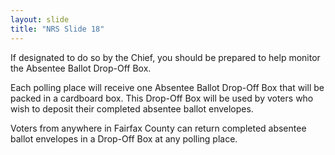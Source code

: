 ```yaml
---
layout: slide
title: "NRS Slide 18"
---
```


If designated to do so by the Chief, you should be prepared to help monitor the Absentee Ballot Drop-Off Box.

Each polling place will receive one Absentee Ballot Drop-Off Box that will be packed in a cardboard box. This Drop-Off Box will be used by voters who wish to deposit their completed absentee ballot envelopes.

Voters from anywhere in Fairfax County can return completed absentee ballot envelopes in a Drop-Off Box at any polling place.